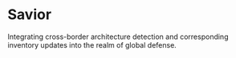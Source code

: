 # Savior
Integrating cross-border architecture detection and corresponding inventory updates into the realm of global defense.
